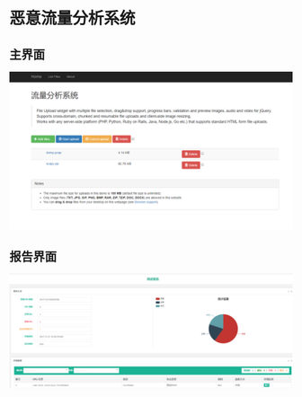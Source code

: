 ﻿恶意流量分析系统
===================

## 主界面
![image](http://github.com/Yogurt-Mai/ParseUrl/raw/master/static/img/main.png)

## 报告界面
![image](http://github.com/Yogurt-Mai/ParseUrl/raw/master/static/img/report.png)
